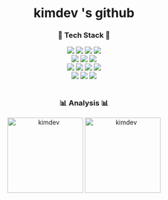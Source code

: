 <div align="center">
  <h1 align="center">kimdev 's github</h1>
</div>

<h3 align="center">🔨 Tech Stack 🔨</h3>
<div align="center">
  <img src="https://img.shields.io/badge/java-FF160B?style=for-the-badge&logo=openjdk&logoColor=white"/>
  <img src="https://img.shields.io/badge/python-3776AB.svg?style=for-the-badge&logo=python&logoColor=white" />
  <img src="https://img.shields.io/badge/spring-6DB33F.svg?style=for-the-badge&logo=spring&logoColor=white"/>
  <img src="https://img.shields.io/badge/nginx-009639.svg?style=for-the-badge&logo=nginx&logoColor=white"/>
</div>

<div align="center">
  <img src="https://img.shields.io/badge/linux-FCC624?style=for-the-badge&logo=linux&logoColor=black"/>
  <img src="https://img.shields.io/badge/docker-2496ED.svg?style=for-the-badge&logo=docker&logoColor=white"/>
  <img src="https://img.shields.io/badge/aws-232F3E.svg?style=for-the-badge&logo=amazonwebservices&logoColor=white"/>
</div>

<div align="center">
   <img src="https://img.shields.io/badge/mysql-4479A1.svg?style=for-the-badge&logo=mysql&logoColor=white" />
  <img src="https://img.shields.io/badge/mqtt-660066.svg?style=for-the-badge&logo=mqtt&logoColor=white" />
  <img src="https://img.shields.io/badge/redis-FF4438.svg?style=for-the-badge&logo=redis&logoColor=white" />
  <img src="https://img.shields.io/badge/kafka-231F20.svg?style=for-the-badge&logo=apachekafka&logoColor=white" />
</div>

<div align="center">
  <img src="https://img.shields.io/badge/git-F05032.svg?style=for-the-badge&logo=git&logoColor=white" />
  <img src="https://img.shields.io/badge/gitlab-FC6D26.svg?style=for-the-badge&logo=gitlab&logoColor=white" />
  <img src="https://img.shields.io/badge/github-181717?style=for-the-badge&logo=github&logoColor=white">
</div>

<br>


<h3 align="center">📊 Analysis 📊</h3>
<div align="center">
    <img height=170 src="https://github-readme-stats.vercel.app/api/top-langs/?username=kmindev&show_icons=true&locale=en&layout=compact" alt="kimdev"/>
    <img height=170 src="https://github-readme-stats.vercel.app/api?username=kmindev&show_icons=true&locale=en&theme=radical" alt="kimdev"/>
</div>
